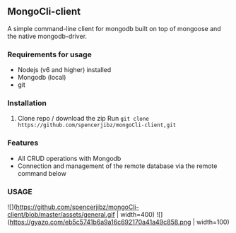 ## MongoCli-client
 A simple command-line client for mongodb built on top of mongoose and the native mongodb-driver.
 
 ### Requirements for usage
 - Nodejs  (v6 and higher) installed
 - Mongodb (local)
 - git
 ### Installation
 1. Clone repo / download the zip
    Run ``` git clone https://github.com/spencerjibz/mongoCli-client,git ```
 ### Features
 - All CRUD operations with Mongodb 
 - Connection and management of the remote database via the remote command below
### USAGE
![](https://github.com/spencerjibz/mongoCli-client/blob/master/assets/general.gif | width=400)
![](https://gyazo.com/eb5c5741b6a9a16c692170a41a49c858.png | width=100)
